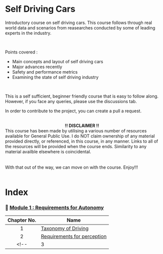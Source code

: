 # Self Driving Cars

Introductory course on self driving cars. This course follows through real world data and scenarios from reasearches conducted by some of leading experts in the industry. 

<br>

Points covered :
* Main concepts and layout of self driving cars
* Major advances recently
* Safety and performance metrics
* Examining the state of self driving industry
<br>

This is a self sufficient, beginner friendly course that is easy to follow along. However, if you face any queries, please use the discussions tab.

In order to contribute to the project, you can create a pull a request.
<br>
<br>

<div align="center">
  <b>‼️ DISCLAIMER ‼️</b><br>
</div>
This course has been made by utilising a various number of resources available for General Public Use. I do NOT claim ownership of any material provided directly, or referenced, in this course, in any manner. Links to all of the resources will be provided when the course ends. Similarity to any material availble elsewhere is coincidental.
<br>
<br>
<br>
With that out of the way, we can move on with the course. Enjoy!!!
<br>
<br>

# Index
### 🔶 [Module 1 : Requirements for Autonomy](https://github.com/A-I-Research-Facility/Self-driving-cars/tree/main/Module%201#-module-1--requirements-for-autonomy)
|  Chapter No. | Name      |
|:-----:|---------------|
|  1  | [Taxonomy of Driving](https://github.com/A-I-Research-Facility/Self-driving-cars/tree/main/Module%201/Chapter%201#-chapter-1--taxonomy-of-driving) |
|  2  | [Requirements for perception](https://github.com/A-I-Research-Facility/Self-driving-cars/blob/main/Module%201/Chapter%202/README.md#-chapter-2--requirements-for-perception) |
<!-- |  3  | [Driving decisions and actions]() | -->

<br>

<!-- ### [Module 2 : Self Driving Hardware and Software Architectures]()
|  Chapter No. | Name      |
|:-----:|---------------|
|  1  | [Sensors and computing hardware]() |
|  2  | [Hardware configuration design]() |
|  3  | [Software architecture]() |
|  4  | [Environment representation]() | -->

<br>
